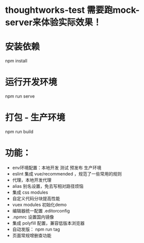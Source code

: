 # thoughtworks-test 需要跑mock-server来体验实际效果！

#  安装依赖
npm install

#  运行开发环境
npm run serve

#  打包 - 生产环境
npm run build


# 功能：
* env环境配置：本地开发 测试 预发布 生产环境
* eslint 集成 vue/recommended ，规范了一些常用的规则
* 代理，本地开发代理
* alias 别名设置，免去写相对路径烦恼
* 集成 css modules
* 自定义代码分块提高性能
* vuex modules 初始化demo
* 编辑器统一配置 .editorconfig
* .npmrc 设置国内镜像
* 集成 polyfill 配置，兼容低版本浏览器
* 自动发版： npm run tag
* 页面常规增删查功能
